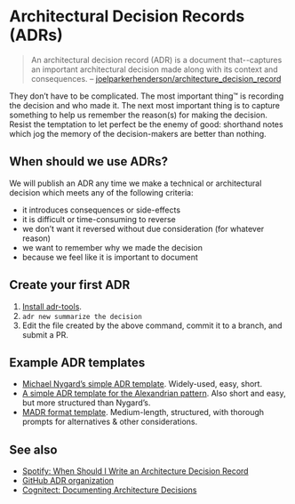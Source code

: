 # Architectural Decision Records (ADRs)

> An architectural decision record (ADR) is a document that--captures an important architectural decision made along with its context and consequences. – [joelparkerhenderson/architecture_decision_record](https://github.com/joelparkerhenderson/architecture_decision_record)

They don’t have to be complicated. The most important thing™ is recording the decision and who made it. The next most important thing is to capture something to help us remember the reason(s) for making the decision. Resist the temptation to let perfect be the enemy of good: shorthand notes which jog the memory of the decision-makers are better than nothing.

## When should we use ADRs?

We will publish an ADR any time we make a technical or architectural decision which meets any of the following criteria:

- it introduces consequences or side-effects
- it is difficult or time-consuming to reverse
- we don’t want it reversed without due consideration (for whatever reason)
- we want to remember why we made the decision
- because we feel like it is important to document

## Create your first ADR

1. [Install adr-tools](https://github.com/npryce/adr-tools/blob/master/INSTALL.md).
2. `adr new summarize the decision`
3. Edit the file created by the above command, commit it to a branch, and submit a PR.

## Example ADR templates

- [Michael Nygard’s simple ADR template](https://github.com/joelparkerhenderson/architecture_decision_record/blob/master/adr_template_by_michael_nygard.md). Widely-used, easy, short.
- [A simple ADR template for the Alexandrian pattern](https://github.com/joelparkerhenderson/architecture_decision_record/blob/master/adr_template_for_alexandrian_pattern.md). Also short and easy, but more structured than Nygard’s.
- [MADR format template](https://github.com/joelparkerhenderson/architecture_decision_record/blob/master/adr_template_madr.md). Medium-length, structured, with thorough prompts for alternatives & other considerations.

## See also

- [Spotify: When Should I Write an Architecture Decision Record](https://engineering.atspotify.com/2020/04/14/when-should-i-write-an-architecture-decision-record/)
- [GitHub ADR organization](https://adr.github.io/)
- [Cognitect: Documenting Architecture Decisions](https://cognitect.com/blog/2011/11/15/documenting-architecture-decisions)
<!--stackedit_data:
eyJoaXN0b3J5IjpbMTcxNDE5MzUwN119
-->